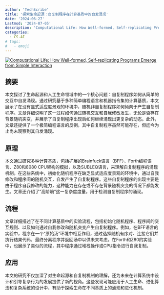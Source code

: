 ```yaml
---
author: 'TechScribe'
title: '探索生命起源：自复制程序在计算基质中的自发涌现'
date: '2024-06-27'
Lastmod: '2024-07-05'
description: 'Computational Life: How Well-formed, Self-replicating Programs Emerge from Simple Interaction'
categories:
  - CS.AI
# tags:
#   - emoji
---
```


[![Computational Life: How Well-formed, Self-replicating Programs Emerge from Simple Interaction](https://arxiv-research-1301205113.cos.ap-guangzhou.myqcloud.com/images/2406.19108v1.pdf_0.jpg)](https://arxiv.org/abs/2406.19108v1)

## 摘要

本文探讨了生命起源和人工生命领域中的一个核心问题：自复制程序如何从简单的交互中自发涌现。通过研究基于多种简单编程语言和机器指令集的计算基质，本文展示了在没有显式适应度景观的环境中，随机非自复制程序如何倾向于产生自复制程序。文章详细说明了这一过程如何通过随机交互和自我修改发生，无论是否存在背景随机突变，并展示了自复制程序出现后如何继续涌现出更复杂的动态。此外，文章还提供了一个极简编程语言的反例，其中自复制程序虽然可能存在，但迄今为止尚未观察到其自发涌现。<!--more-->

## 原理

本文通过研究多种计算基质，包括扩展的Brainfuck语言（BFF）、Forth编程语言、Z80和8080 CPU架构的模拟，以及SUBLEQ语言，来理解自复制程序的涌现机制。在这些系统中，初始化随机程序在缺乏显式适应度景观的环境中，通过自我修改和程序间的随机交互，自发产生了自复制程序。这些自复制程序的出现主要是由于程序自我修改的能力，这种能力在存在或不存在背景随机突变的情况下都能发生。文章还介绍了“高阶熵”这一复杂度度量，用于检测自复制程序的涌现。

## 流程

文章详细描述了在不同计算基质中的实验流程，包括初始化随机程序、程序间的交互规则、以及如何通过自我修改和随机突变产生自复制程序。例如，在BFF语言的实验中，程序在一个“原始汤”环境中相互作用，通过选择随机有序对、连接它们并执行结果代码，最终分离程序并返回汤中以供未来考虑。在Forth和Z80的实验中，也展示了类似的流程，其中程序通过堆栈操作或CPU指令进行自我复制。

## 应用

本文的研究不仅加深了对生命起源和自复制机制的理解，还为未来在计算系统中设计和引导复杂行为的发展提供了新的视角。这些发现可能应用于人工生命、进化算法和复杂系统的设计中，有助于探索生命在不同基质上的涌现和进化机制。